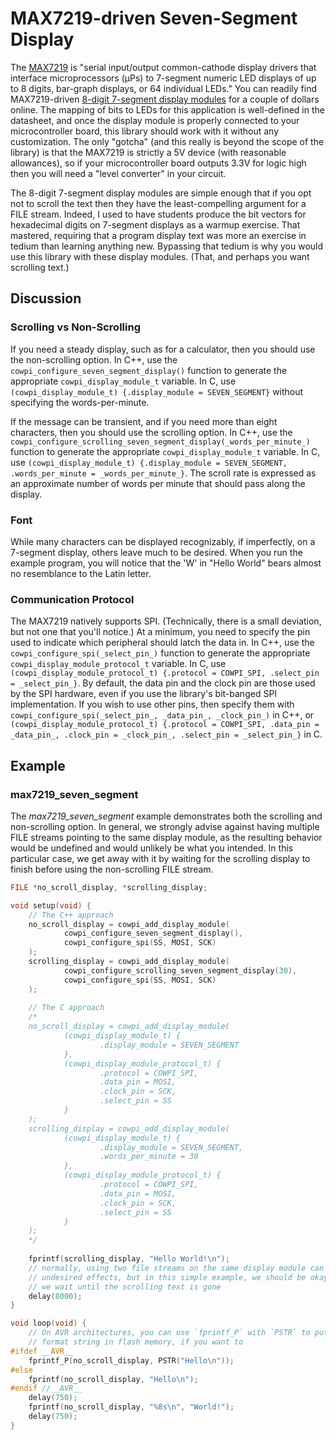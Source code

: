 # MAX7219-driven Seven-Segment Display

The [MAX7219](https://www.analog.com/media/en/technical-documentation/data-sheets/max7219-max7221.pdf) is "serial
input/output common-cathode display drivers that interface microprocessors (µPs) to 7-segment numeric LED displays of up
to 8 digits, bar-graph displays, or 64 individual LEDs."
You can readily find MAX7219-driven
[8-digit 7-segment display modules](https://www.google.com/search?q=max7219+8-digit+7-segment+display) for a couple of
dollars online.
The mapping of bits to LEDs for this application is well-defined in the datasheet, and once the display module is
properly connected to your microcontroller board, this library should work with it without any customization.
The only "gotcha" (and this really is beyond the scope of the library) is that the MAX7219 is strictly a 5V device (with
reasonable allowances), so if your microcontroller board outputs 3.3V for logic high then you will need a "level
converter" in your circuit.

The 8-digit 7-segment display modules are simple enough that if you opt not to scroll the text then they have the
least-compelling argument for a FILE stream.
Indeed, I used to have students produce the bit vectors for hexadecimal digits on 7-segment displays as a warmup
exercise.
That mastered, requiring that a program display text was more an exercise in tedium than learning anything new.
Bypassing that tedium is why you would use this library with these display modules.
(That, and perhaps you want scrolling text.)

## Discussion

### Scrolling vs Non-Scrolling

If you need a steady display, such as for a calculator, then you should use the non-scrolling option.
In C++, use the `cowpi_configure_seven_segment_display()` function to generate the appropriate `cowpi_display_module_t`
variable.
In C, use `(cowpi_display_module_t) {.display_module = SEVEN_SEGMENT}` without specifying the words-per-minute.

If the message can be transient, and if you need more than eight characters, then you should use the scrolling option.
In C++, use the `cowpi_configure_scrolling_seven_segment_display(_words_per_minute_)` function to generate the
appropriate `cowpi_display_module_t` variable.
In C, use `(cowpi_display_module_t) {.display_module = SEVEN_SEGMENT, .words_per_minute = _words_per_minute_}`.
The scroll rate is expressed as an approximate number of words per minute that should pass along the display.

### Font

While many characters can be displayed recognizably, if imperfectly, on a 7-segment display, others leave much to be
desired.
When you run the example program, you will notice that the 'W' in "Hello World" bears almost no resemblance to the Latin
letter.

### Communication Protocol

The MAX7219 natively supports SPI.
(Technically, there is a small deviation, but not one that you'll notice.)
At a minimum, you need to specify the pin used to indicate which peripheral should latch the data in.
In C++, use the `cowpi_configure_spi(_select_pin_)` function to generate the
appropriate `cowpi_display_module_protocol_t`
variable.
In C, use `(cowpi_display_module_protocol_t) {.protocol = COWPI_SPI, .select_pin = _select_pin_}`.
By default, the data pin and the clock pin are those used by the SPI hardware, even if you use the library's bit-banged
SPI implementation.
If you wish to use other pins, then specify them with `cowpi_configure_spi(_select_pin_, _data_pin_, _clock_pin_)` in
C++, or
`(cowpi_display_module_protocol_t) {.protocol = COWPI_SPI, .data_pin = _data_pin_, .clock_pin = _clock_pin_, .select_pin = _select_pin_}`
in C.

## Example

### max7219_seven_segment

The *max7219_seven_segment* example demonstrates both the scrolling and non-scrolling option.
In general, we strongly advise against having multiple FILE streams pointing to the same display module, as the
resulting behavior would be undefined and would unlikely be what you intended.
In this particular case, we get away with it by waiting for the scrolling display to finish before using the
non-scrolling FILE stream.

```c++
FILE *no_scroll_display, *scrolling_display;

void setup(void) {
    // The C++ approach
    no_scroll_display = cowpi_add_display_module(
            cowpi_configure_seven_segment_display(),
            cowpi_configure_spi(SS, MOSI, SCK)
    );
    scrolling_display = cowpi_add_display_module(
            cowpi_configure_scrolling_seven_segment_display(30),
            cowpi_configure_spi(SS, MOSI, SCK)
    );
    
    // The C approach
    /*
    no_scroll_display = cowpi_add_display_module(
            (cowpi_display_module_t) {
                    .display_module = SEVEN_SEGMENT
            },
            (cowpi_display_module_protocol_t) {
                    .protocol = COWPI_SPI,
                    .data_pin = MOSI,
                    .clock_pin = SCK,
                    .select_pin = SS
            }
    );
    scrolling_display = cowpi_add_display_module(
            (cowpi_display_module_t) {
                    .display_module = SEVEN_SEGMENT,
                    .words_per_minute = 30
            },
            (cowpi_display_module_protocol_t) {
                    .protocol = COWPI_SPI,
                    .data_pin = MOSI,
                    .clock_pin = SCK,
                    .select_pin = SS
            }
    );
    */
    
    fprintf(scrolling_display, "Hello World!\n");
    // normally, using two file streams on the same display module can have
    // undesired effects, but in this simple example, we should be okay if
    // we wait until the scrolling text is gone
    delay(8000);
}

void loop(void) {
    // On AVR architectures, you can use `fprintf_P` with `PSTR` to put the
    // format string in flash memory, if you want to
#ifdef __AVR__
    fprintf_P(no_scroll_display, PSTR("Hello\n"));
#else
    fprintf(no_scroll_display, "Hello\n");
#endif //__AVR__
    delay(750);
    fprintf(no_scroll_display, "%8s\n", "World!");
    delay(750);
}
```
